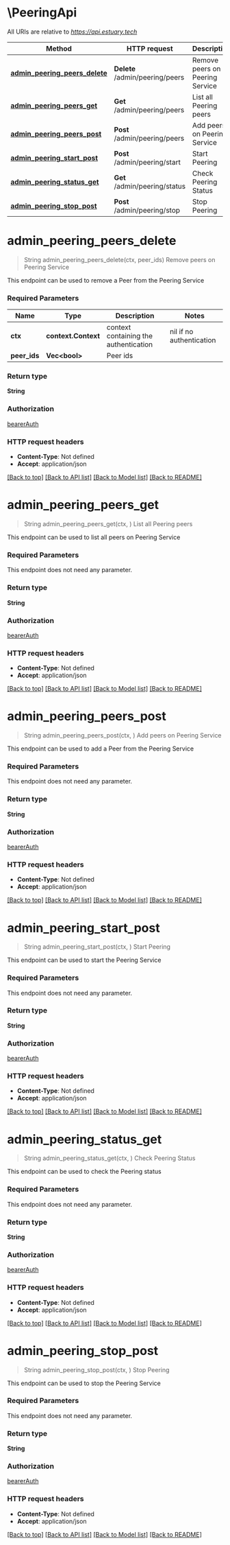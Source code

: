# \PeeringApi

All URIs are relative to *https://api.estuary.tech*

Method | HTTP request | Description
------------- | ------------- | -------------
[**admin_peering_peers_delete**](PeeringApi.md#admin_peering_peers_delete) | **Delete** /admin/peering/peers | Remove peers on Peering Service
[**admin_peering_peers_get**](PeeringApi.md#admin_peering_peers_get) | **Get** /admin/peering/peers | List all Peering peers
[**admin_peering_peers_post**](PeeringApi.md#admin_peering_peers_post) | **Post** /admin/peering/peers | Add peers on Peering Service
[**admin_peering_start_post**](PeeringApi.md#admin_peering_start_post) | **Post** /admin/peering/start | Start Peering
[**admin_peering_status_get**](PeeringApi.md#admin_peering_status_get) | **Get** /admin/peering/status | Check Peering Status
[**admin_peering_stop_post**](PeeringApi.md#admin_peering_stop_post) | **Post** /admin/peering/stop | Stop Peering


# **admin_peering_peers_delete**
> String admin_peering_peers_delete(ctx, peer_ids)
Remove peers on Peering Service

This endpoint can be used to remove a Peer from the Peering Service

### Required Parameters

Name | Type | Description  | Notes
------------- | ------------- | ------------- | -------------
 **ctx** | **context.Context** | context containing the authentication | nil if no authentication
  **peer_ids** | **Vec&lt;bool&gt;**| Peer ids | 

### Return type

**String**

### Authorization

[bearerAuth](../README.md#bearerAuth)

### HTTP request headers

 - **Content-Type**: Not defined
 - **Accept**: application/json

[[Back to top]](#) [[Back to API list]](../README.md#documentation-for-api-endpoints) [[Back to Model list]](../README.md#documentation-for-models) [[Back to README]](../README.md)

# **admin_peering_peers_get**
> String admin_peering_peers_get(ctx, )
List all Peering peers

This endpoint can be used to list all peers on Peering Service

### Required Parameters
This endpoint does not need any parameter.

### Return type

**String**

### Authorization

[bearerAuth](../README.md#bearerAuth)

### HTTP request headers

 - **Content-Type**: Not defined
 - **Accept**: application/json

[[Back to top]](#) [[Back to API list]](../README.md#documentation-for-api-endpoints) [[Back to Model list]](../README.md#documentation-for-models) [[Back to README]](../README.md)

# **admin_peering_peers_post**
> String admin_peering_peers_post(ctx, )
Add peers on Peering Service

This endpoint can be used to add a Peer from the Peering Service

### Required Parameters
This endpoint does not need any parameter.

### Return type

**String**

### Authorization

[bearerAuth](../README.md#bearerAuth)

### HTTP request headers

 - **Content-Type**: Not defined
 - **Accept**: application/json

[[Back to top]](#) [[Back to API list]](../README.md#documentation-for-api-endpoints) [[Back to Model list]](../README.md#documentation-for-models) [[Back to README]](../README.md)

# **admin_peering_start_post**
> String admin_peering_start_post(ctx, )
Start Peering

This endpoint can be used to start the Peering Service

### Required Parameters
This endpoint does not need any parameter.

### Return type

**String**

### Authorization

[bearerAuth](../README.md#bearerAuth)

### HTTP request headers

 - **Content-Type**: Not defined
 - **Accept**: application/json

[[Back to top]](#) [[Back to API list]](../README.md#documentation-for-api-endpoints) [[Back to Model list]](../README.md#documentation-for-models) [[Back to README]](../README.md)

# **admin_peering_status_get**
> String admin_peering_status_get(ctx, )
Check Peering Status

This endpoint can be used to check the Peering status

### Required Parameters
This endpoint does not need any parameter.

### Return type

**String**

### Authorization

[bearerAuth](../README.md#bearerAuth)

### HTTP request headers

 - **Content-Type**: Not defined
 - **Accept**: application/json

[[Back to top]](#) [[Back to API list]](../README.md#documentation-for-api-endpoints) [[Back to Model list]](../README.md#documentation-for-models) [[Back to README]](../README.md)

# **admin_peering_stop_post**
> String admin_peering_stop_post(ctx, )
Stop Peering

This endpoint can be used to stop the Peering Service

### Required Parameters
This endpoint does not need any parameter.

### Return type

**String**

### Authorization

[bearerAuth](../README.md#bearerAuth)

### HTTP request headers

 - **Content-Type**: Not defined
 - **Accept**: application/json

[[Back to top]](#) [[Back to API list]](../README.md#documentation-for-api-endpoints) [[Back to Model list]](../README.md#documentation-for-models) [[Back to README]](../README.md)

